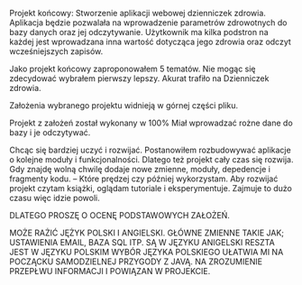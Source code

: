 Projekt końcowy:
Stworzenie aplikacji webowej dzienniczek zdrowia.
Aplikacja będzie pozwalała na wprowadzenie parametrów zdrowotnych do bazy danych
oraz jej odczytywanie.
Użytkownik ma kilka podstron na każdej jest wprowadzana inna wartość dotycząca jego zdrowia
oraz odczyt wcześniejszych zapisów.

Jako projekt końcowy zaproponowałem 5 tematów. 
Nie mogąc się zdecydować wybrałem pierwszy lepszy. 
Akurat trafiło na Dzienniczek zdrowia.

Założenia wybranego projektu widnieją w górnej części pliku.

Projekt z założeń został wykonany w 100% Miał wprowadzać rożne dane do bazy i je odczytywać.

Chcąc się bardziej uczyć i rozwijać. Postanowiłem rozbudowywać aplikacje o kolejne moduły i funkcjonalności.
Dlatego też projekt cały czas się rozwija. Gdy znajdę wolną chwilę dodaje nowe zmienne, moduły, depedencje i fragmenty kodu.  – Które prędzej czy później wykorzystam.
Aby rozwijać projekt czytam książki, oglądam tutoriale i eksperymentuje. Zajmuje to dużo czasu więc idzie powoli.

 DLATEGO PROSZĘ O OCENĘ PODSTAWOWYCH ZAŁOŻEŃ.


MOŻE RAŻIĆ JĘŻYK POLSKI I ANGIELSKI.
GŁÓWNE ZMIENNE TAKIE JAK; USTAWIENIA EMAIL, BAZA SQL ITP. SĄ W JĘZYKU ANIGELSKI
RESZTA JEST W JĘZYKU POLSKIM 
WYBÓR JĘZYKA POLSKIEGO UŁATWIA MI NA POCZĄCKU SAMODZIELNEJ PRZYGODY Z JAVĄ.
NA ZROZUMIENIE PRZEPŁWU INFORMACJI I POWIĄZAN W PROJEKCIE.

